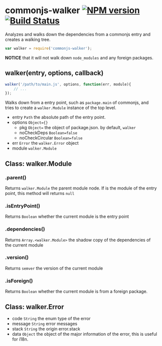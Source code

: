 # commonjs-walker [![NPM version](https://badge.fury.io/js/commonjs-walker.png)](http://badge.fury.io/js/commonjs-walker) [![Build Status](https://travis-ci.org/kaelzhang/node-commonjs-walker.png?branch=master)](https://travis-ci.org/kaelzhang/node-commonjs-walker)

Analyzes and walks down the dependencies from a commonjs entry and creates a walking tree.

```js
var walker = require('commonjs-walker');
```

**NOTICE** that it will not walk down `node_modules` and any foreign packages.

## walker(entry, options, callback)

```js
walker('/path/to/main.js', options, function(err, module){
	// ...
});
```

Walks down from a entry point, such as `package.main` of commonjs, and tries to create a `walker.Module` instance of the top level. 

- entry `Path` the absolute path of the entry point.
- options `Object={}`
	- pkg `Object=` the object of package.json. by default, `walker` 
	- noCheckDeps `Boolean=false`
	- noCheckCircular `Boolean=false`
- err `Error` the `walker.Error` object
- module `walker.Module`


## Class: walker.Module

### .parent()

Returns `walker.Module` the parent module node. If is the module of the entry point, this method will returns `null`

### .isEntryPoint()

Returns `Boolean` whether the current module is the entry point

### .dependencies()

Returns `Array.<walker.Module>` the shadow copy of the dependencies of the current module

### .version()

Returns `semver` the version of the current module

### .isForeign()

Returns `Boolean` whether the current module is from a foreign package.


## Class: walker.Error

- code `String` the enum type of the error
- message `String` error messages
- stack `String` the origin error.stack
- data `Object` the object of the major information of the error, this is useful for i18n.





